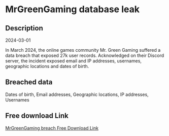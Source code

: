 # MrGreenGaming database leak

## Description

2024-03-01

In March 2024, the online games community Mr. Green Gaming suffered a data breach that exposed 27k user records. Acknowledged on their Discord server, the incident exposed email and IP addresses, usernames, geographic locations and dates of birth.

## Breached data

Dates of birth, Email addresses, Geographic locations, IP addresses, Usernames

## Free download Link

[MrGreenGaming breach Free Download Link](https://link-to.net/1229997/700.2504630144311/dynamic/?r=aHR0cHM6Ly93d3cubWVkaWFmaXJlLmNvbS92aWV3L1BmUHNPZEN1a1hzRFdGbS9tcmdyZWVuZ2FtaW5nLmNvbS9maWxl)